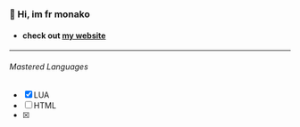 ### 👋 Hi, im **fr monako**
+ #### check out [my website](https://fr-monako.github.io/socials/)
___
###### Mastered Languages 
- [x] LUA
- [ ] HTML
- [x] 
